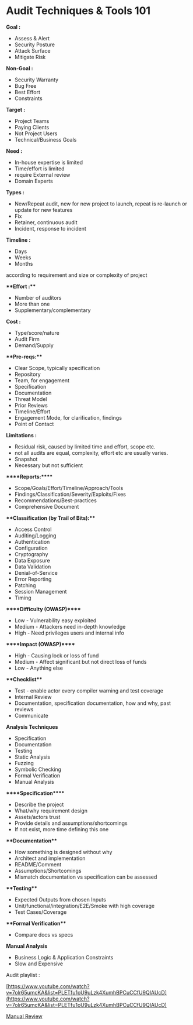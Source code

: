 # Audit Techniques & Tools 101

**Goal :**

- Assess & Alert
- Security Posture
- Attack Surface
- Mitigate Risk

**Non-Goal :**

- Security Warranty
- Bug Free
- Best Effort
- Constraints

**Target :**

- Project Teams
- Paying Clients
- Not Project Users
- Technical/Business Goals

**Need :**

- In-house expertise is limited
- Time/effort is limited
- require External review
- Domain Experts

**Types :**

- New/Repeat audit, new for new project to launch, repeat is re-launch or update for new features
- Fix
- Retainer, continuous audit
- Incident, response to incident

**Timeline :**

- Days
- Weeks
- Months

according to requirement and size or complexity of project

********\*\*********Effort :********\*\*********

- Number of auditors
- More than one
- Supplementary/complementary

**Cost :**

- Type/score/nature
- Audit Firm
- Demand/Supply

********\*\*********Pre-reqs:********\*\*********

- Clear Scope, typically specification
- Repository
- Team, for engagement
- Specification
- Documentation
- Threat Model
- Prior Reviews
- Timeline/Effort
- Engagement Mode, for clarification, findings
- Point of Contact

**Limitations :**

- Residual risk, caused by limited time and effort, scope etc.
- not all audits are equal, complexity, effort etc are usually varies.
- Snapshot
- Necessary but not sufficient

******\*\*\*\*******Reports:******\*\*\*\*******

- Scope/Goals/Effort/Timeline/Approach/Tools
- Findings/Classification/Severity/Exploits/Fixes
- Recommendations/Best-practices
- Comprehensive Document

**************\*\***************Classification (by Trail of Bits):**************\*\***************

- Access Control
- Auditing/Logging
- Authentication
- Configuration
- Cryptography
- Data Exposure
- Data Validation
- Denial-of-Service
- Error Reporting
- Patching
- Session Management
- Timing

********\*\*\*\*********Difficulty (OWASP)********\*\*\*\*********

- Low - Vulnerability easy exploited
- Medium - Attackers need in-depth knowledge
- High - Need privileges users and internal info

****\*\*\*\*****Impact (OWASP)****\*\*\*\*****

- High - Causing lock or loss of fund
- Medium - Affect significant but not direct loss of funds
- Low - Anything else

********\*\*********Checklist********\*\*********

- Test - enable actor every compiler warning and test coverage
- Internal Review
- Documentation, specification documentation, how and why, past reviews
- Communicate

**Analysis Techniques**

- Specification
- Documentation
- Testing
- Static Analysis
- Fuzzing
- Symbolic Checking
- Formal Verification
- Manual Analysis

**\*\*\*\***Specification**\*\*\*\***

- Describe the project
- What/why requirement design
- Assets/actors trust
- Provide details and assumptions/shortcomings
- If not exist, more time defining this one

************\*\*************Documentation************\*\*************

- How something is designed without why
- Architect and implementation
- README/Comment
- Assumptions/Shortcomings
- Mismatch documentation vs specification can be assessed

******\*\*******Testing******\*\*******

- Expected Outputs from chosen Inputs
- Unit/functional/integration/E2E/Smoke with high coverage
- Test Cases/Coverage

******************\*\*******************Formal Verification******************\*\*******************

- Compare docs vs specs

**Manual Analysis**

- Business Logic & Application Constraints
- Slow and Expensive

Audit playlist :

[https://www.youtube.com/watch?v=7olr65umcKA&list=PLETfu1oU9uLzk4XumhBPCuCCfU9QIAUcD](https://www.youtube.com/watch?v=7olr65umcKA&list=PLETfu1oU9uLzk4XumhBPCuCCfU9QIAUcD)

[Manual Review](https://www.notion.so/Manual-Review-db5250cd3cb8400299db579441c256d8)
